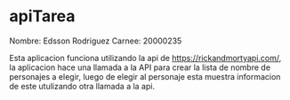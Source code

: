 # apiTarea
Nombre: Edsson Rodriguez
Carnee: 20000235

Esta aplicacion funciona utilizando la api de https://rickandmortyapi.com/, la aplicacion hace una llamada a la API para crear la lista de nombre de personajes a elegir, luego de elegir al personaje esta muestra informacion de este utulizando otra llamada a la api.  
